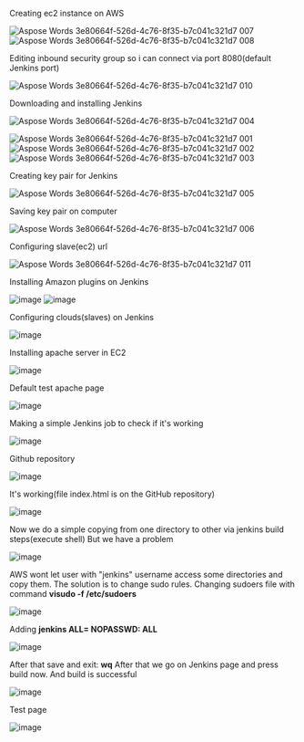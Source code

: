 
Creating ec2 instance on AWS

![Aspose Words 3e80664f-526d-4c76-8f35-b7c041c321d7 007](https://user-images.githubusercontent.com/123966763/220108033-f1504ca1-bb41-4343-862a-11d26743f4b9.png)
![Aspose Words 3e80664f-526d-4c76-8f35-b7c041c321d7 008](https://user-images.githubusercontent.com/123966763/220108094-ed4a3605-045d-4893-a5f6-54fc4e92ebeb.png)

Editing inbound security group so i can connect via port 8080(default Jenkins port)

![Aspose Words 3e80664f-526d-4c76-8f35-b7c041c321d7 010](https://user-images.githubusercontent.com/123966763/220108395-50ba1c5c-28f0-40a2-80b6-ad3848fec475.png)

Downloading and installing Jenkins

![Aspose Words 3e80664f-526d-4c76-8f35-b7c041c321d7 004](https://user-images.githubusercontent.com/123966763/220107442-27aefd45-754e-4de7-9d81-efcf24f65814.png)

![Aspose Words 3e80664f-526d-4c76-8f35-b7c041c321d7 001](https://user-images.githubusercontent.com/123966763/220107209-5b524c5e-a367-432d-91fe-410eda661771.png)
![Aspose Words 3e80664f-526d-4c76-8f35-b7c041c321d7 002](https://user-images.githubusercontent.com/123966763/220107324-6960b4eb-f61a-4225-bedf-a70a88a63ec8.png)
![Aspose Words 3e80664f-526d-4c76-8f35-b7c041c321d7 003](https://user-images.githubusercontent.com/123966763/220107375-311121fa-c3cf-4cc5-a99c-6ab25b137d1e.png)

Creating key pair for Jenkins

![Aspose Words 3e80664f-526d-4c76-8f35-b7c041c321d7 005](https://user-images.githubusercontent.com/123966763/220107562-0febc418-e4a6-4a9b-a6d8-0ac40eeac548.png)

Saving key pair on computer

![Aspose Words 3e80664f-526d-4c76-8f35-b7c041c321d7 006](https://user-images.githubusercontent.com/123966763/220107671-98954f89-83b1-45c9-be36-d488ff229ac7.png)

Configuring slave(ec2) url

![Aspose Words 3e80664f-526d-4c76-8f35-b7c041c321d7 011](https://user-images.githubusercontent.com/123966763/220108512-a02651e7-452b-4a3d-820c-909bc5dfe2fd.png)

Installing Amazon plugins on Jenkins

![image](https://user-images.githubusercontent.com/123966763/220109463-53700a3f-ee6f-4571-aab8-72ca716e3eed.png)
![image](https://user-images.githubusercontent.com/123966763/220109570-5008b606-1e00-4c55-b7e5-aeb2c3e5c81e.png)

Configuring clouds(slaves) on Jenkins

![image](https://user-images.githubusercontent.com/123966763/220109694-a6d5ee0e-c38d-41fc-a75e-ad519260dcbc.png)

Installing apache server in EC2

![image](https://user-images.githubusercontent.com/123966763/220109895-5d7deb79-971c-4069-8d58-28ff249cd53c.png)

Default test apache page

![image](https://user-images.githubusercontent.com/123966763/220110037-7e0ac9a3-19a8-4af1-98df-52cdacc36993.png)

Making a simple Jenkins job to check if it's working

![image](https://user-images.githubusercontent.com/123966763/220110268-11e415f4-23eb-4527-bab4-1f6c712a1fb7.png)

Github repository

![image](https://user-images.githubusercontent.com/123966763/220110866-44c683f1-b973-49a3-9c1e-5200aa1f57ea.png)


It's working(file index.html is on the GitHub repository)

![image](https://user-images.githubusercontent.com/123966763/220110460-2aeda7f5-5a17-4e03-8b92-4907b47faef9.png)

Now we do a simple copying from one directory to other via jenkins build steps(execute shell)
But we have a problem

![image](https://user-images.githubusercontent.com/123966763/220111290-4eab1b3b-da87-4728-9557-3a8ebcb4a22b.png)

AWS wont let user with "jenkins" username access some directories and copy them. The solution is to change sudo rules.
Changing sudoers file with command **visudo -f /etc/sudoers**

![image](https://user-images.githubusercontent.com/123966763/220111573-4bd2d9f0-6a46-4b1a-8179-142ba6efc77d.png)

Adding **jenkins ALL= NOPASSWD: ALL**

![image](https://user-images.githubusercontent.com/123966763/220111731-f751ec48-1873-42b6-bbf2-3ca523d05d3c.png)

After that save and exit: **wq**
After that we go on Jenkins page and press build now. And build is successful 

![image](https://user-images.githubusercontent.com/123966763/220111887-88512bde-64c2-4036-8487-8b0ce9a962f6.png)

Test page

![image](https://user-images.githubusercontent.com/123966763/220111955-921efd3e-45ab-40a6-b2ec-8f8a155900cf.png)




